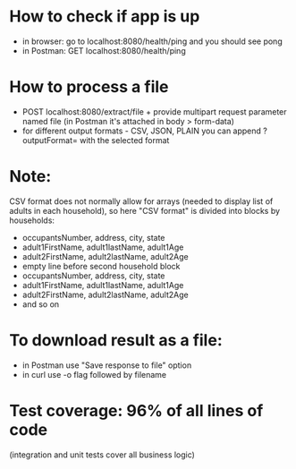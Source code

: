 # How to check if app is up
- in browser: go to localhost:8080/health/ping and you should see pong
- in Postman: GET localhost:8080/health/ping

# How to process a file
- POST localhost:8080/extract/file + provide multipart request parameter named file (in Postman it's attached in body > form-data)
- for different output formats - CSV, JSON, PLAIN you can append ?outputFormat= with the selected format 

# Note: 
CSV format does not normally allow for arrays (needed to display list of adults in each household),
so here "CSV format" is divided into blocks by households:
- occupantsNumber, address, city, state
- adult1FirstName, adult1lastName, adult1Age
- adult2FirstName, adult2lastName, adult2Age
- empty line before second household block
- occupantsNumber, address, city, state
- adult1FirstName, adult1lastName, adult1Age
- adult2FirstName, adult2lastName, adult2Age
- and so on

# To download result as a file:
- in Postman use "Save response to file" option
- in curl use -o flag followed by filename

# Test coverage: 96% of all lines of code
(integration and unit tests cover all business logic)